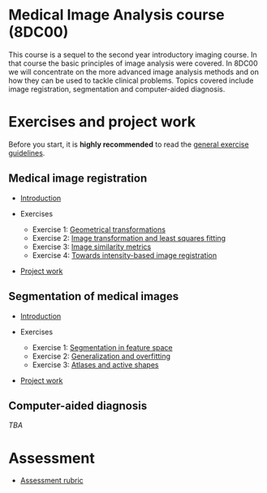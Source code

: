 # Medical Image Analysis course (8DC00)

This course is a sequel to the second year introductory imaging course. In that course the basic principles of image analysis were covered. In 8DC00 we will concentrate on the more advanced image analysis methods and on how they can be used to tackle clinical problems. Topics covered include image registration, segmentation and computer-aided diagnosis.

# Exercises and project work

Before you start, it is **highly recommended** to read the [general exercise guidelines](guidelines.md).

##  Medical image registration

* [Introduction](notebooks/registration_introduction.ipynb)

* Exercises
  * Exercise 1: [Geometrical transformations](notebooks/registration_exercise_1.ipynb)
  * Exercise 2: [Image transformation and least squares fitting](notebooks/registration_exercise_2.ipynb)
  * Exercise 3: [Image similarity metrics](notebooks/registration_exercise_3.ipynb)
  * Exercise 4: [Towards intensity-based image registration](notebooks/registration_exercise_4.ipynb)

* [Project work](notebooks/registration_project.ipynb)

##  Segmentation of medical images


* [Introduction](notebooks/segmentation_introduction.ipynb)

* Exercises
  * Exercise 1: [Segmentation in feature space](notebooks/segmentation_exercise_1.ipynb)
  * Exercise 2: [Generalization and overfitting](notebooks/segmentation_exercise_2.ipynb)
  * Exercise 3: [Atlases and active shapes](notebooks/segmentation_exercise_3.ipynb)

* [Project work](notebooks/segmentation_project.ipynb)


## Computer-aided diagnosis

*TBA*
<!---
* [Introduction](notebooks/cad_introduction.ipynb)

* Exercises
  ** Exercise 1: [Linear regression](notebooks/cad_exercise_1.ipynb)
  ** Exercise 2: [Logistic regression](notebooks/cad_exercise_2.ipynb)

* [Project work](notebooks/cad_project.ipynb)
-->

# Assessment

* [Assessment rubric](rubric.md)
